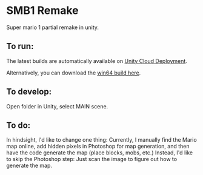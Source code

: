 # SMB1 Remake
Super mario 1 partial remake in unity.

## To run:
The latest builds are automatically available on [Unity Cloud Deployment](https://developer.cloud.unity3d.com/build/orgs/serg06/projects/roguelike/).

Alternatively, you can download the [win64 build here](https://github.com/serg06/smb1_remake/raw/master/bin/windows_64bit.zip).

## To develop:
Open folder in Unity, select MAIN scene.

## To do:
In hindsight, I'd like to change one thing: Currently, I manually find the Mario map online, add hidden pixels in Photoshop for map generation, and then have the code generate the map (place blocks, mobs, etc.) Instead, I'd like to skip the Photoshop step: Just scan the image to figure out how to generate the map.
